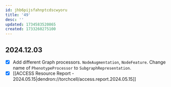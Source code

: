 ```yaml
---
id: jhb6pijsfahnptcdscwyoru
title: '49'
desc: ''
updated: 1734583520865
created: 1733260275100
---
```

## 2024.12.03

- [x] Add different Graph processors. `NodeAugmentation`, `NodeFeature`. Change name of `PhenotypeProcessor` to `SubgraphRepresentation`.
- [x] [[ACCESS Resource Report - 2024.05.15|dendron://torchcell/access.report.2024.05.15]]
